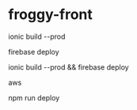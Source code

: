 # froggy-front

ionic build --prod

firebase deploy

ionic build --prod && firebase deploy

aws

npm run deploy
